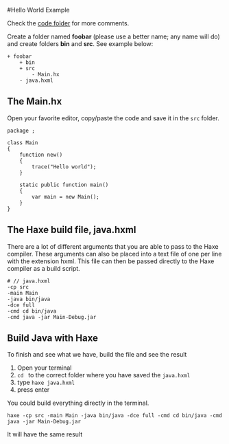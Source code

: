 #Hello World Example

Check the [code folder](https://github.com/MatthijsKamstra/haxejava/tree/master/00helloworld/code) for more comments.

Create a folder named **foobar** (please use a better name; any name will do) and create folders **bin** and **src**.
See example below:

```
+ foobar
	+ bin
	+ src
		- Main.hx
	- java.hxml
```

## The Main.hx

Open your favorite editor, copy/paste the code and save it in the `src` folder. 

```
package ;

class Main
{
	function new()
	{
		trace("Hello world");
	}

    static public function main()
    {
        var main = new Main();
	}
}
```

## The Haxe build file, java.hxml

There are a lot of different arguments that you are able to pass to the Haxe compiler.
These arguments can also be placed into a text file of one per line with the extension hxml. This file can then be passed directly to the Haxe compiler as a build script.

```
# // java.hxml
-cp src
-main Main
-java bin/java
-dce full
-cmd cd bin/java
-cmd java -jar Main-Debug.jar
```


## Build Java with Haxe

To finish and see what we have, build the file and see the result

1. Open your terminal
2. `cd ` to the correct folder where you have saved the `java.hxml` 
3. type `haxe java.hxml`
4. press enter





You could build everything directly in the terminal.

```
haxe -cp src -main Main -java bin/java -dce full -cmd cd bin/java -cmd java -jar Main-Debug.jar
```

It will have the same result

